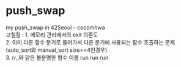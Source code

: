 # push_swap
my push_swap in 42Seoul - cocomhwa  
고칠점 :
	1. 메모리 관리에서의 exit 의존도  
	2. 이미 다른 함수 분기로 들어가서 다른 분기에 사용되는 함수 호출하는 문제 (auto_sort와 manual_sort size==4인경우)  
	3. rr_와 같은 불분명한 함수 이름
run run run
